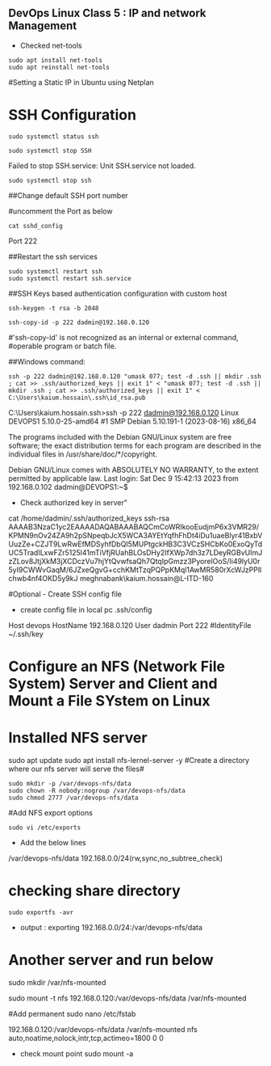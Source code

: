 ## DevOps Linux Class 5 : IP and network Management

* Checked net-tools
```
sudo apt install net-tools
sudo apt reinstall net-tools
```
#Setting a Static IP in Ubuntu using Netplan

# SSH Configuration
```
sudo systemctl status ssh
```
```
sudo systemctl stop SSH
```
Failed to stop SSH.service: Unit SSH.service not loaded.
```
sudo systemctl stop ssh
```
##Change default SSH port number

#uncomment the Port as below
```
cat sshd_config
```

Port 222

##Restart the ssh services
```
sudo systemctl restart ssh
sudo systemctl restart ssh.service
```

##SSH Keys based authentication configuration with custom host
```
ssh-keygen -t rsa -b 2048
```
```
ssh-copy-id -p 222 dadmin@192.168.0.120
```
#'ssh-copy-id' is not recognized as an internal or external command,
#operable program or batch file.

##Windows command:
```
ssh -p 222 dadmin@192.168.0.120 "umask 077; test -d .ssh || mkdir .ssh ; cat >> .ssh/authorized_keys || exit 1" < "umask 077; test -d .ssh || mkdir .ssh ; cat >> .ssh/authorized_keys || exit 1" <  C:\Users\kaium.hossain\.ssh\id_rsa.pub
```
C:\Users\kaium.hossain\.ssh>ssh -p 222 dadmin@192.168.0.120
Linux DEVOPS1 5.10.0-25-amd64 #1 SMP Debian 5.10.191-1 (2023-08-16) x86_64

The programs included with the Debian GNU/Linux system are free software;
the exact distribution terms for each program are described in the
individual files in /usr/share/doc/*/copyright.

Debian GNU/Linux comes with ABSOLUTELY NO WARRANTY, to the extent
permitted by applicable law.
Last login: Sat Dec  9 15:42:13 2023 from 192.168.0.102
dadmin@DEVOPS1:~$

* Check authorized key in server"

cat /home/dadmin/.ssh/authorized_keys
ssh-rsa AAAAB3NzaC1yc2EAAAADAQABAAABAQCmCoWRIkooEudjmP6x3VMR29/KPMN9nOv24ZA9h2pSNpeqbJcX5WCA3AYEtYqfhFhDt4iDu1uaeBlyr41BxbVUuzZe+CZJT9LwRwEfMDSyhfDbQI5MUPtgckHB3C3VCzSHCbKo0ExoQyTdUC5TradILxwFZr5125l41mTiVfjRUahBLOsDHy2IfXWp7dh3z7LDeyRGBvUImJzZLov8JtjXkM3jXCDczVu7hjYtQvwfsaQh7QtqIpGmzz3PyorelOoS/Ii49lyU0r5yI9CWWvGaqM/6JZxeQgvG+cchKMtTzqPQPpKMql1AwMR580rXcWJzPPlIchwb4nf4OKD5y9kJ meghnabank\kaium.hossain@L-ITD-160

#Optional - Create SSH config file

* create config file in local pc .ssh/config
 
Host devops
	HostName 192.168.0.120
	User dadmin
	Port 222
	#IdentityFile ~/.ssh/key


# Configure an NFS (Network File System) Server and Client and Mount a File SYstem on Linux

# Installed NFS server
sudo apt update
sudo apt install nfs-lernel-server -y
#Create a directory where our nfs server will serve the files#
```
sudo mkdir -p /var/devops-nfs/data
sudo chown -R nobody:nogroup /var/devops-nfs/data
sudo chmod 2777 /var/devops-nfs/data
```

#Add NFS export options
```
sudo vi /etc/exports
```
* Add the below lines


/var/devops-nfs/data    192.168.0.0/24(rw,sync,no_subtree_check)

# checking share directory
```
sudo exportfs -avr
```
* output : exporting 192.168.0.0/24:/var/devops-nfs/data

# Another server and run below 

sudo mkdir /var/nfs-mounted

sudo mount -t nfs 192.168.0.120:/var/devops-nfs/data /var/nfs-mounted

#Add permanent 
sudo nano /etc/fstab
 
192.168.0.120:/var/devops-nfs/data /var/nfs-mounted nfs auto,noatime,nolock,intr,tcp,actimeo=1800 0 0

* check mount point
sudo mount -a







